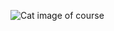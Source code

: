 ![Cat image of course](https://static.boredpanda.com/blog/wp-content/uploads/2018/04/5acb63d83493f__700-png.jpg)
